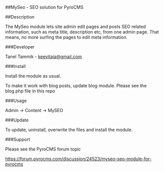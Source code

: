 ##MySeo - SEO solution for PyroCMS

##Description

The MySeo module lets site admin edit pages and posts SEO related information, such as meta title, description etc, from one admin page. That means, no more surfing the pages to edit meta information.

###Developer

Tanel Tammik - keevitaja@gmail.com

###Install

Install the module as usual.

To make it work with blog posts, update blog module. Please see the blog.php file in this repo

###Usage

Admin -> Content -> MySEO

###Update

To update, uninstall, overwrite the files and install the module.

###Support

Please see the PyroCMS forum topic

https://forum.pyrocms.com/discussion/24523/myseo-seo-module-for-pyrocms
